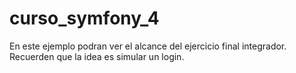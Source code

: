 # curso_symfony_4

En este ejemplo podran ver el alcance del ejercicio final integrador.
Recuerden que la idea es simular un login.

